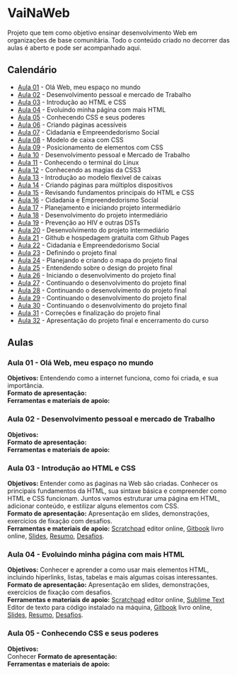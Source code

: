 # VaiNaWeb

Projeto que tem como objetivo ensinar desenvolvimento Web em organizações de base comunitária.
Todo o conteúdo criado no decorrer das aulas é aberto e pode ser acompanhado aqui. 

## Calendário

- [Aula 01](aulas/aula01/aula.md) - Olá Web, meu espaço no mundo
- [Aula 02](aulas/aula02/aula.md) - Desenvolvimento pessoal e mercado de Trabalho
- [Aula 03](aulas/aula03/aula.md) - Introdução ao HTML e CSS
- [Aula 04](aulas/aula04/aula.md) - Evoluindo minha página com mais HTML
- [Aula 05](aulas/aula05/aula.md) - Conhecendo CSS e seus poderes
- [Aula 06](aulas/aula06/aula.md) - Criando páginas acessíveis
- [Aula 07](aulas/aula07/aula.md) - Cidadania e Empreendedorismo Social
- [Aula 08](aulas/aula08/aula.md) - Modelo de caixa com CSS
- [Aula 09](aulas/aula09/aula.md) - Posicionamento de elementos com CSS
- [Aula 10](aulas/aula10/aula.md) - Desenvolvimento pessoal e Mercado de Trabalho
- [Aula 11](aulas/aula11/aula.md) - Conhecendo o terminal do Linux
- [Aula 12](aulas/aula12/aula.md) - Conhecendo as magias da CSS3
- [Aula 13](aulas/aula13/aula.md) - Introdução ao modelo flexível de caixas
- [Aula 14](aulas/aula14/aula.md) - Criando páginas para múltiplos dispositivos
- [Aula 15](aulas/aula15/aula.md) - Revisando fundamentos principais do HTML e CSS
- [Aula 16](aulas/aula16/aula.md) - Cidadania e Empreendedorismo Social
- [Aula 17](aulas/aula17/aula.md) - Planejamento e iniciando projeto intermediário
- [Aula 18](aulas/aula18/aula.md) - Desenvolvimento do projeto intermediário
- [Aula 19](aulas/aula19/aula.md) - Prevenção ao HIV e outras DSTs
- [Aula 20](aulas/aula20/aula.md) - Desenvolvimento do projeto intermediário
- [Aula 21](aulas/aula21/aula.md) - Github e hospedagem gratuita com Github Pages
- [Aula 22](aulas/aula22/aula.md) - Cidadania e Empreendedorismo Social
- [Aula 23](aulas/aula23/aula.md) - Definindo o projeto final
- [Aula 24](aulas/aula24/aula.md) - Planejando e criando o mapa do projeto final
- [Aula 25](aulas/aula25/aula.md) - Entendendo sobre o design do projeto final 
- [Aula 26](aulas/aula26/aula.md) - Iniciando o desenvolvimento do projeto final
- [Aula 27](aulas/aula27/aula.md) - Continuando o desenvolvimento do projeto final
- [Aula 28](aulas/aula28/aula.md) - Continuando o desenvolvimento do projeto final
- [Aula 29](aulas/aula29/aula.md) - Continuando o desenvolvimento do projeto final
- [Aula 30](aulas/aula30/aula.md) - Continuando o desenvolvimento do projeto final
- [Aula 31](aulas/aula31/aula.md) - Correções e finalização do projeto final
- [Aula 32](aulas/aula32/aula.md) - Apresentação do projeto final e encerramento do curso

## Aulas

### Aula 01 - Olá Web, meu espaço no mundo

**Objetivos:** Entendendo como a internet funciona, como foi criada, e sua importância.<br>
**Formato de apresentação:** <br>
**Ferramentas e materiais de apoio:** <br>

### Aula 02 - Desenvolvimento pessoal e mercado de Trabalho

**Objetivos:** <br>
**Formato de apresentação:** <br>
**Ferramentas e materiais de apoio:** <br>

### Aula 03 - Introdução ao HTML e CSS

**Objetivos:** Entender como as ṕaginas na Web são criadas. Conhecer os principais fundamentos da HTML, sua sintaxe básica e compreender como HTML e CSS funcionam. Juntos vamos estruturar uma página em HTML, adicionar conteúdo, e estilizar alguns elementos com CSS.<br>
**Formato de apresentação:** Apresentação em slides, demonstrações, exercícios de fixação com desafios.<br>
**Ferramentas e materiais de apoio:** [Scratchpad](http://scratchpad.io/vainaweb) editor online, [Gitbook](https://vainaweb.gitbooks.io/primeiros-passos-web/) livro online, [Slides](http://slides.com/dalivieira/vainaweb-aula03), [Resumo](aulas/aula03/resumo.md), [Desafios](aulas/aula03/desafios.md).<br>

### Aula 04 - Evoluindo minha página com mais HTML

**Objetivos:** Conhecer e aprender a como usar mais elementos HTML, incluindo hiperlinks, listas, tabelas e mais algumas coisas interessantes.<br>
**Formato de apresentação:** Apresentação em slides, demonstrações, exercícios de fixação com desafios.<br>
**Ferramentas e materiais de apoio:** [Scratchpad](http://scratchpad.io/vainaweb) editor online, [Sublime Text]() Editor de texto para código instalado na máquina, [Gitbook](https://vainaweb.gitbooks.io/primeiros-passos-web/) livro online, [Slides](http://slides.com/dalivieira/vainaweb-aula04), [Resumo](aulas/aula04/resumo.md), [Desafios](aulas/aula04/desafios.md).<br>

### Aula 05 - Conhecendo CSS e seus poderes

**Objetivos:** <br> Conhecer
**Formato de apresentação:** <br>
**Ferramentas e materiais de apoio:** <br>